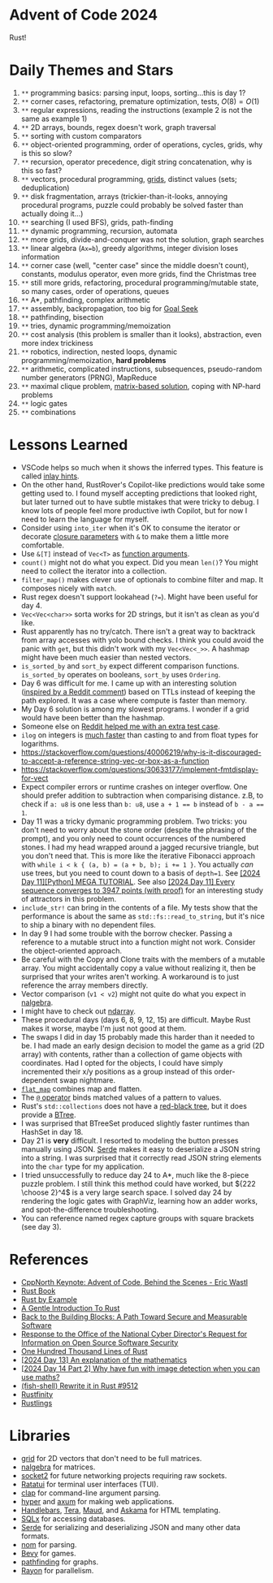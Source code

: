 # Advent of Code 2024

Rust!

# Daily Themes and Stars

1. `**` programming basics: parsing input, loops, sorting...this is day 1?
2. `**` corner cases, refactoring, premature optimization, tests, $O(8) = O(1)$
3. `**` regular expressions, reading the instructions (example 2 is not the same as example 1)
4. `**` 2D arrays, bounds, regex doesn't work, graph traversal
5. `**` sorting with custom comparators
6. `**` object-oriented programming, order of operations, cycles, grids, why is this so slow?
7. `**` recursion, operator precedence, digit string concatenation, why is this so fast?
8. `**` vectors, procedural programming, [grids](https://docs.rs/grid/latest/grid/), distinct values (sets; deduplication)
9. `**` disk fragmentation, arrays (trickier-than-it-looks, annoying procedural programs, puzzle could probably be solved faster than actually doing it...)
10. `**` searching (I used BFS), grids, path-finding
11. `**` dynamic programming, recursion, automata
12. `**` more grids, divide-and-conquer was not the solution, graph searches
13. `**` linear algebra (`Ax=b`), greedy algorithms, integer division loses information
14. `**` corner case (well, "center case" since the middle doesn't count), constants, modulus operator, even more grids, find the Christmas tree
15. `**` still more grids, refactoring, procedural programming/mutable state, so many cases, order of operations, queues
16. `**` A*, pathfinding, complex arithmetic
17. `**` assembly, backpropagation, too big for [Goal Seek](https://www.reddit.com/r/adventofcode/comments/1hga8be/2024_day_17_part_2_excel_goal_seek_had_no_chance/)
18. `**` pathfinding, bisection
19. `**` tries, dynamic programming/memoization
20. `**` cost analysis (this problem is smaller than it looks), abstraction, even more index trickiness
21. `**` robotics, indirection, nested loops, dynamic programming/memoization, **hard problems**
22. `**` arithmetic, complicated instructions, subsequences, pseudo-random number generators (PRNG), MapReduce
23. `**` maximal clique problem, [matrix-based solution](https://www.reddit.com/r/adventofcode/comments/1hkgj5b/comment/m3g3jn2/), coping with NP-hard problems
24. `**` logic gates
25. `**` combinations

# Lessons Learned

* VSCode helps so much when it shows the inferred types. This feature is called
[inlay hints](https://code.visualstudio.com/docs/languages/rust#_inlay-hints).
* On the other hand, RustRover's Copilot-like predictions would take some getting
used to. I found myself accepting predictions that looked right, but later turned
out to have subtle mistakes that were tricky to debug. I know lots of people feel
more productive iwth Copilot, but for now I need to learn the language for myself.
* Consider using `into_iter` when it's OK to consume the iterator or decorate
[closure parameters](https://doc.rust-lang.org/rust-by-example/fn/closures/closure_examples/iter_any.html)
with `&` to make them a little more comfortable.
* Use `&[T]` instead of `Vec<T>` as [function arguments](https://users.rust-lang.org/t/when-does-one-use-slices-as-arguments/89499).
* `count()` might not do what you expect. Did you mean `len()`? You might need to
collect the iterator into a collection.
* `filter_map()` makes clever use of optionals to combine filter and map. It
composes nicely with `match`.
* Rust regex doesn't support lookahead (`?=`). Might have been useful for day 4.
* `Vec<Vec<char>>` sorta works for 2D strings, but it isn't as clean as you'd like.
* Rust apparently has no try/catch.
There isn't a great way to backtrack from array accesses with yolo bound checks.
I think you could avoid the panic with `get`, but this didn't work with my `Vec<Vec<_>>`.
A hashmap might have been much easier than nested vectors.
* `is_sorted_by` and `sort_by` expect different comparison functions.
`is_sorted_by` operates on booleans, `sort_by` uses `Ordering`.
* Day 6 was difficult for me. I came up with an interesting solution
([inspired by a Reddit comment](https://www.reddit.com/r/adventofcode/comments/1h7vpqi/comment/m0oxavw/))
based on TTLs instead of keeping the path explored. It was a case where compute
is faster than memory.
* My Day 6 solution is among my slowest programs. I wonder if a grid would have
been better than the hashmap.
* Someone else on [Reddit helped me with an extra test case](https://www.reddit.com/r/adventofcode/comments/1h81nc0/comment/m0ppjcy/).
* `ilog` on integers is [much faster](https://www.reddit.com/r/adventofcode/comments/1h8l3z5/comment/m0vp3p7/) than 
casting to and from float types for logarithms.
* https://stackoverflow.com/questions/40006219/why-is-it-discouraged-to-accept-a-reference-string-vec-or-box-as-a-function
* https://stackoverflow.com/questions/30633177/implement-fmtdisplay-for-vect
* Expect compiler errors or runtime crashes on integer overflow. One should
prefer addition to subtraction when comparising distance. z.B, to check if
`a: u8` is one less than `b: u8`, use `a + 1 == b` instead of `b - a == 1`.
* Day 11 was a tricky dymanic programming problem. Two tricks: you don't need to
worry about the stone order (despite the phrasing of the prompt), and you only 
need to count occurrences of the numbered stones. I had my head wrapped around
a jagged recursive triangle, but you don't need that. This is more like the 
iterative Fibonacci approach with `while i < k { (a, b) = (a + b, b); i += 1 }`.
You actually *can* use trees, but you need to count down to a basis of `depth=1`.
See [[2024 Day 11][Python] MEGA TUTORIAL](https://www.reddit.com/r/adventofcode/comments/1hbnyx1/2024_day_11python_mega_tutorial/).
See also [[2024 Day 11] Every sequence converges to 3947 points (with proof)](https://www.reddit.com/r/adventofcode/comments/1hbtz8w/2024_day_11_every_sequence_converges_to_3947/)
for an interesting study of attractors in this problem.
* `include_str!` can bring in the contents of a file. My tests show that the
performance is about the same as `std::fs::read_to_string`,
but it's nice to ship a binary with no dependent files.
* In day 9 I had some trouble with the borrow checker. Passing a reference to a
mutable struct into a function might not work. Consider the object-oriented
approach.
* Be careful with the Copy and Clone traits with the members of a mutable array.
You might accidentally copy a value without realizing it, then be surprised
that your writes aren't working. A workaround is to just reference the array
members directly.
* Vector comparison (`v1 < v2`) might not quite do what you expect in [nalgebra](https://docs.rs/nalgebra/).
* I might have to check out [ndarray](https://crates.io/crates/ndarray).
* These procedural days (days 6, 8, 9, 12, 15) are difficult. Maybe Rust makes it worse, maybe I'm just not good at them.
* The swaps I did in day 15 probably made this harder than it needed to be.
I had made an early design decision to model the game as a grid (2D array) with contents,
rather than a collection of game objects with coordinates. Had I opted for the objects,
I could have simply incremented their x/y positions as a group instead of this order-dependent swap nightmare.
* [`flat_map`](https://doc.rust-lang.org/std/iter/trait.Iterator.html#method.flat_map) combines map and flatten.
* The [`@` operator](https://stackoverflow.com/questions/69435734/rust-what-does-the-at-sign-operator-do) binds matched values of a pattern to values.
* Rust's `std::collections` does not have a
[red-black tree](https://docs.oracle.com/javase/8/docs/api/java/util/TreeMap.html), but it does provide a 
[BTree](https://doc.rust-lang.org/std/collections/btree_map/struct.BTreeMap.html).
* I was surprised that BTreeSet produced slightly faster runtimes than HashSet in day 18.
* Day 21 is **very** difficult. I resorted to modeling the button presses manually using JSON.
[Serde](https://serde.rs/) makes it easy to deserialize a JSON string into a string.
I was surprised that it correctly read JSON string elements into the `char` type for my application.
* I tried unsuccessfully to reduce day 24 to A*, much like the 8-piece puzzle problem.
I still think this method could have worked, but ${222 \choose 2}^4$ is a very large search space.
I solved day 24 by rendering the logic gates with GraphViz, learning how an adder works,
and spot-the-difference troubleshooting.
* You can reference named regex capture groups with square brackets (see day 3).

# References

* [CppNorth Keynote: Advent of Code, Behind the Scenes - Eric Wastl](https://www.youtube.com/watch?v=uZ8DcbhojOw)
* [Rust Book](https://doc.rust-lang.org/book/)
* [Rust by Example](https://doc.rust-lang.org/rust-by-example/)
* [A Gentle Introduction To Rust](https://stevedonovan.github.io/rust-gentle-intro/)
* [Back to the Building Blocks: A Path Toward Secure and Measurable Software](https://www.whitehouse.gov/wp-content/uploads/2024/02/Final-ONCD-Technical-Report.pdf)
* [Response to the Office of the National Cyber Director's Request for Information on Open Source Software Security](https://www.regulations.gov/comment/ONCD-2023-0002-0045)
* [One Hundred Thousand Lines of Rust](https://matklad.github.io/2021/09/05/Rust100k.html)
* [[2024 Day 13] An explanation of the mathematics](https://www.reddit.com/r/adventofcode/comments/1hd7irq/2024_day_13_an_explanation_of_the_mathematics/)
* [[2024 Day 14 Part 2] Why have fun with image detection when you can use maths?](https://www.reddit.com/r/adventofcode/comments/1he0asr/2024_day_14_part_2_why_have_fun_with_image/)
* [(fish-shell) Rewrite it in Rust #9512](https://github.com/fish-shell/fish-shell/pull/9512#issuecomment-1410820102)
* [Rustfinity](https://www.rustfinity.com)
* [Rustlings](https://rustlings.cool)

# Libraries
* [grid](https://docs.rs/grid/) for 2D vectors that don't need to be full matrices.
* [nalgebra](https://docs.rs/nalgebra/) for matrices.
* [socket2](https://docs.rs/socket2/) for future networking projects requiring raw sockets.
* [Ratatui](https://ratatui.rs/) for terminal user interfaces (TUI).
* [clap](https://docs.rs/clap/) for command-line argument parsing.
* [hyper](https://hyper.rs/) and [axum](https://github.com/tokio-rs/axum) for making web applications.
* [Handlebars](https://docs.rs/handlebars/), [Tera](https://keats.github.io/tera/), [Maud](https://maud.lambda.xyz/), and [Askama](https://github.com/rinja-rs/askama) for HTML templating.
* [SQLx](https://github.com/launchbadge/sqlx) for accessing databases.
* [Serde](https://serde.rs/) for serializing and deserializing JSON and many other data formats.
* [nom](https://github.com/rust-bakery/nom) for parsing.
* [Bevy](https://bevyengine.org/) for games.
* [pathfinding](https://rfc1149.net/devel/pathfinding.html) for graphs.
* [Rayon](https://docs.rs/rayon/) for parallelism.
